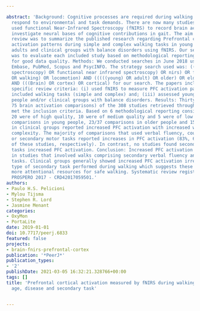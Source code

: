 ---
abstract: 'Background: Cognitive processes are required during walking to appropriately
  respond to environmental and task demands. There are now many studies that have
  used functional Near-Infrared Spectroscopy (fNIRS) to record brain activation to
  investigate neural bases of cognitive contributions in gait. The aim of this systematic
  review was to summarize the published research regarding Prefrontal cortical (PFC)
  activation patterns during simple and complex walking tasks in young adults, older
  adults and clinical groups with balance disorders using fNIRS. Our secondary aim
  was to evaluate each included study based on methodological reporting criteria important
  for good data quality. Methods: We conducted searches in June 2018 using four databases:
  Embase, PubMed, Scopus and PsycINFO. The strategy search used was: (((((near infrared
  spectroscopy) OR functional near infrared spectroscopy) OR nirs) OR fnirs) AND (((gait)
  OR walking) OR locomotion) AND (((((young) OR adult) OR older) OR elderly) NOT children))
  AND (((Brain) OR cortex) OR cortical) for our search. The papers included met the
  specific review criteria: (i) used fNIRS to measure PFC activation patterns; (ii)
  included walking tasks (simple and complex) and; (iii) assessed young people, older
  people and/or clinical groups with balance disorders. Results: Thirty five (describing
  75 brain activation comparisons) of the 308 studies retrieved through our search
  met the inclusion criteria. Based on 6 methodological reporting considerations,
  20 were of high quality, 10 were of medium quality and 5 were of low quality. Eleven/20
  comparisons in young people, 23/37 comparisons in older people and 15/18 comparisons
  in clinical groups reported increased PFC activation with increased walking task
  complexity. The majority of comparisons that used verbal fluency, counting backwards
  or secondary motor tasks reported increases in PFC activation (83%, 64% and 58%
  of these studies, respectively). In contrast, no studies found secondary visual
  tasks increased PFC activation. Conclusion: Increased PFC activation was most common
  in studies that involved walks comprising secondary verbal fluency and arithmetic
  tasks. Clinical groups generally showed increased PFC activation irrespective of
  type of secondary task performed during walking which suggests these groups require
  more attentional resources for safe walking. Systematic review registration number:
  PROSPERO 2017 - CRD42017059501.'
authors:
- Paulo H.S. Pelicioni
- Mylou Tijsma
- Stephen R. Lord
- Jasmine Menant
categories:
- OxyMon
- PortaLite
date: 2019-01-01
doi: 10.7717/peerj.6833
featured: false
projects:
- brain-fnirs-prefrontal-cortex
publication: '*PeerJ*'
publication_types:
- '2'
publishDate: 2021-03-05 16:32:21.328766+00:00
tags: []
title: 'Prefrontal cortical activation measured by fNIRS during walking: effects of
  age, disease and secondary task'

---
